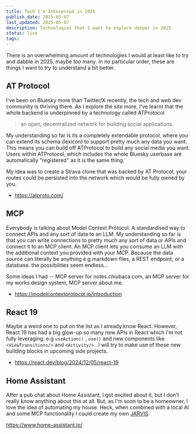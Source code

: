 ```yaml
---
title: Tech I'm Interested in 2025
publish_date: 2025-05-07
last_updated: 2025-05-07
description: Technologies that I want to explore deeper in 2025
status: live
tags:
---
```

There is an overwhelming amount of technologies I would at least like to try and dabble in 2025, maybe _too_ many. In no particular order, these are things I want to try to understand a bit better.


## AT Protocol

I've been on Bluesky more than Twitter/X recently, the tech and web dev community is thriving there. As I explore the site more, I've learnt that the whole backend is underpinned by a technology called ATProtocol

> an open, decentralized network for building social applications. 

My understanding so far is its a completely extendable protocol, where you can extend its schema (lexicon) to support pretty much any data you want. This means you can build off ATProtocol to build any social media you want. Users within ATProtocol, which includes the whole Bluesky userbase are automatically "registered" as it is the same thing.

My idea was to create a Strava clone that was backed by AT Protocol, your routes could be persisted into the network which would be fully owned by you.

- https://atproto.com/

## MCP

Everybody is talking about Model Context Protocol. A standardised way to connect APIs and any sort of data to an LLM. My understanding so far is that you can write connections to pretty much any sort of data or APIs and connect it to an MCP client. An MCP client lets you consume an LLM with the additional context you provided with your MCP. Because the data source can literally be anything e.g markdown files, a REST endpoint, or a database. the possibilities seem endless...

Some ideas I had --  MCP server for notes.chiubaca.com, an MCP server for my works design system, MCP server about me.

- https://modelcontextprotocol.io/introduction


## React 19

Maybe a weird one to put on the list as I already know React. However, React 19 has had a big glow-up so many new APIs in React which I'm not fully leveraging. e.g `useAction()`  , `use()`  and new components like `<ViewTransitions/>` and `<Activity/>` . I will try to make use of these new building blocks in upcoming side projects.  

- https://react.dev/blog/2024/12/05/react-19

## Home Assistant

After a pub chat about Home Assistant, I got excited about it, but I don't really know anything about this at all. But, as I'm soon to be a homeowner, I love the idea of automating my house. Heck, when combined with a local AI and some MCP functionality I could create my own [JARVIS](https://en.wikipedia.org/wiki/J.A.R.V.I.S.).

https://www.home-assistant.io/ 